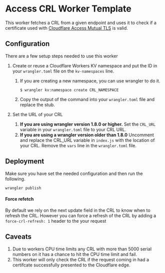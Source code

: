 # Access CRL Worker Template

This worker fetches a CRL from a given endpoint and uses it to check if a certificate used with [Cloudflare Access Mutual TLS](https://developers.cloudflare.com/access/service-auth/mtls/) is valid.

## Configuration

There are a few setup steps needed to use this worker

1. Create or reuse a Cloudflare Workers KV namespace and put the ID in your `wrangler.toml` file on the `kv-namespaces` line.
    1. If you are creating a new namespace, you can use wrangler to do it.
        ```shell
        $ wrangler kv:namespace create CRL_NAMESPACE 
        ```
    1. Copy the output of the command into your `wrangler.toml` file and replace the stub.

1. Set the URL of your CRL
    1. **If you are using wrangler version 1.8.0 or higher.** Set the `CRL_URL` variable in your `wrangler.toml` file to your CRL URL.
    1. **If you are using a wrangler version older than 1.8.0** Uncomment and replace the CRL_URL variable in `index.js` with the location of your CRL. Remove the `vars` line in the `wrangler.toml` file.

## Deployment
Make sure you have set the needed configuration and then run the following.
```
wrangler publish
```

#### Force refetch

By default we rely on the next update field in the CRL to know when to refresh the CRL. However you can force a refresh of the CRL by adding a `force-crl-refresh: 1` header to the your request

## Caveats

1. Due to workers CPU time limits any CRL with more than 5000 serial numbers on it has a chance to hit the CPU time limit and fail.
1. This worker will only check the CRL if the request coming in had a certifcate successfully presented to the Cloudflare edge.